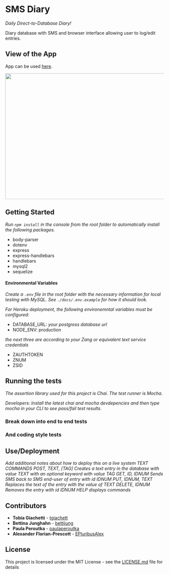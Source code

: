 # SMS Diary

*Daily Direct-to-Database Diary!* 

Diary database with SMS and browser interface allowing user to log/edit entries.


## View of the App
App can be used [here](https://textapiary.herokuapp.com/).

<img src="SMS-diary.gif" height="400px" width="600">

## Getting Started

*Run `npm install` in the console from the root folder to automatically install the following packages.*

* body-parser
* dotenv
* express
* express-handlebars
* handlebars
* mysql2
* sequelize

#### Environmental Variables

*Create a `.env` file in the root folder with the necessary information for local testing with MySQL. See `./docs/.env.example` for how it should look.*

*For Heroku deployment, the following environemntal variables must be configured:*

* DATABASE_URL: *your postgress database url*
* NODE_ENV: production

*the next three are according to your Zang or equivalent text service credentials*
* ZAUTHTOKEN
* ZNUM
* ZSID

## Running the tests

*The assertion library used for this project is Chai. The test runner is Mocha.*

*Developers: Install the latest chai and mocha devdepencies and then type mocha in your CLI to see pass/fail test results.*

### Break down into end to end tests

### And coding style tests

## Use/Deployment

*Add additional notes about how to deploy this on a live system
TEXT COMMANDS
POST, TEXT, [TAG]
  Creates a text entry in the database with value TEXT with an optional keyword with value TAG
GET, ID, IDNUM
  Sends SMS back to SMS end-user of entry with id IDNUM
PUT, IDNUM, TEXT
  Replaces the text of the entry with the value of TEXT
DELETE, IDNUM
  Removes the entry with id IDNUM
HELP
  displays commands*


## Contributors

* **Tobia Giachetti** - [tgiachett](https://github.com/tgiachett)
* **Bettina Junghahn** - [bettijung](https://github.com/bettijung)
* **Paula Peroutka** - [paulaperoutka](https://github.com/paulaperoutka)
* **Alexander Florian-Prescott** - [EPluribusAlex](https://github.com/EPluribusAlex)

## License

This project is licensed under the MIT License - see the [LICENSE.md](LICENSE.md) file for details
